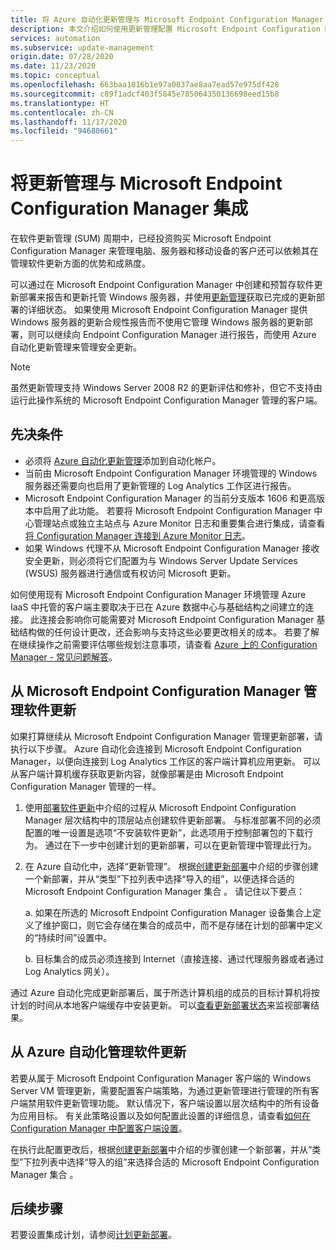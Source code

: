 ```yaml
---
title: 将 Azure 自动化更新管理与 Microsoft Endpoint Configuration Manager 集成
description: 本文介绍如何使用更新管理配置 Microsoft Endpoint Configuration Manager，以便将软件更新部署到管理器客户端。
services: automation
ms.subservice: update-management
origin.date: 07/28/2020
ms.date: 11/23/2020
ms.topic: conceptual
ms.openlocfilehash: 663baa1816b1e97a0037ae8aa7ead57e975df428
ms.sourcegitcommit: c89f1adcf403f5845e785064350136698eed15b8
ms.translationtype: HT
ms.contentlocale: zh-CN
ms.lasthandoff: 11/17/2020
ms.locfileid: "94680661"
---
```

# <a name="integrate-update-management-with-microsoft-endpoint-configuration-manager"></a>将更新管理与 Microsoft Endpoint Configuration Manager 集成

在软件更新管理 (SUM) 周期中，已经投资购买 Microsoft Endpoint Configuration Manager 来管理电脑、服务器和移动设备的客户还可以依赖其在管理软件更新方面的优势和成熟度。

可以通过在 Microsoft Endpoint Configuration Manager 中创建和预暂存软件更新部署来报告和更新托管 Windows 服务器，并使用[更新管理](overview.md)获取已完成的更新部署的详细状态。 如果使用 Microsoft Endpoint Configuration Manager 提供 Windows 服务器的更新合规性报告而不使用它管理 Windows 服务器的更新部署，则可以继续向 Endpoint Configuration Manager 进行报告，而使用 Azure 自动化更新管理来管理安全更新。

>[!NOTE]
>虽然更新管理支持 Windows Server 2008 R2 的更新评估和修补，但它不支持由运行此操作系统的 Microsoft Endpoint Configuration Manager 管理的客户端。

## <a name="prerequisites"></a>先决条件

* 必须将 [Azure 自动化更新管理](overview.md)添加到自动化帐户。
* 当前由 Microsoft Endpoint Configuration Manager 环境管理的 Windows 服务器还需要向也启用了更新管理的 Log Analytics 工作区进行报告。
* Microsoft Endpoint Configuration Manager 的当前分支版本 1606 和更高版本中启用了此功能。 若要将 Microsoft Endpoint Configuration Manager 中心管理站点或独立主站点与 Azure Monitor 日志和重要集合进行集成，请查看[将 Configuration Manager 连接到 Azure Monitor 日志](../../azure-monitor/platform/collect-sccm.md)。  
* 如果 Windows 代理不从 Microsoft Endpoint Configuration Manager 接收安全更新，则必须将它们配置为与 Windows Server Update Services (WSUS) 服务器进行通信或有权访问 Microsoft 更新。

如何使用现有 Microsoft Endpoint Configuration Manager 环境管理 Azure IaaS 中托管的客户端主要取决于已在 Azure 数据中心与基础结构之间建立的连接。 此连接会影响你可能需要对 Microsoft Endpoint Configuration Manager 基础结构做的任何设计更改，还会影响与支持这些必要更改相关的成本。 若要了解在继续操作之前需要评估哪些规划注意事项，请查看 [Azure 上的 Configuration Manager - 常见问题解答](https://docs.microsoft.com/configmgr/core/understand/configuration-manager-on-azure#networking)。

## <a name="manage-software-updates-from-microsoft-endpoint-configuration-manager"></a>从 Microsoft Endpoint Configuration Manager 管理软件更新

如果打算继续从 Microsoft Endpoint Configuration Manager 管理更新部署，请执行以下步骤。 Azure 自动化会连接到 Microsoft Endpoint Configuration Manager，以便向连接到 Log Analytics 工作区的客户端计算机应用更新。 可以从客户端计算机缓存获取更新内容，就像部署是由 Microsoft Endpoint Configuration Manager 管理的一样。

1. 使用[部署软件更新](https://docs.microsoft.com/configmgr/sum/deploy-use/deploy-software-updates)中介绍的过程从 Microsoft Endpoint Configuration Manager 层次结构中的顶层站点创建软件更新部署。 与标准部署不同的必须配置的唯一设置是选项“不安装软件更新”，此选项用于控制部署包的下载行为。 通过在下一步中创建计划的更新部署，可以在更新管理中管理此行为。

2. 在 Azure 自动化中，选择“更新管理”。 根据[创建更新部署](deploy-updates.md#schedule-an-update-deployment)中介绍的步骤创建一个新部署，并从“类型”下拉列表中选择“导入的组”，以便选择合适的 Microsoft Endpoint Configuration Manager 集合 。 请记住以下要点：

    a. 如果在所选的 Microsoft Endpoint Configuration Manager 设备集合上定义了维护窗口，则它会存储在集合的成员中，而不是存储在计划的部署中定义的“持续时间”设置中。

    b. 目标集合的成员必须连接到 Internet（直接连接、通过代理服务器或者通过 Log Analytics 网关）。

通过 Azure 自动化完成更新部署后，属于所选计算机组的成员的目标计算机将按计划的时间从本地客户端缓存中安装更新。 可以[查看更新部署状态](deploy-updates.md#check-deployment-status)来监视部署结果。

## <a name="manage-software-updates-from-azure-automation"></a>从 Azure 自动化管理软件更新

若要从属于 Microsoft Endpoint Configuration Manager 客户端的 Windows Server VM 管理更新，需要配置客户端策略，为通过更新管理进行管理的所有客户端禁用软件更新管理功能。 默认情况下，客户端设置以层次结构中的所有设备为应用目标。 有关此策略设置以及如何配置此设置的详细信息，请查看[如何在 Configuration Manager 中配置客户端设置](https://docs.microsoft.com/configmgr/core/clients/deploy/configure-client-settings)。

在执行此配置更改后，根据[创建更新部署](deploy-updates.md#schedule-an-update-deployment)中介绍的步骤创建一个新部署，并从“类型”下拉列表中选择“导入的组”来选择合适的 Microsoft Endpoint Configuration Manager 集合 。

## <a name="next-steps"></a>后续步骤

若要设置集成计划，请参阅[计划更新部署](deploy-updates.md#schedule-an-update-deployment)。
